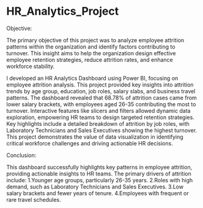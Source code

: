 # HR_Analytics_Project

Objective:

The primary objective of this project was to analyze employee attrition patterns within the organization and identify factors contributing to turnover. This insight aims to help the organization design effective employee retention strategies, reduce attrition rates, and enhance workforce stability.

I developed an HR Analytics Dashboard using Power BI, focusing on employee attrition analysis. This project provided key insights into attrition trends by age group, education, job roles, salary slabs, and business travel patterns. The dashboard revealed that 68.78% of attrition cases came from lower salary brackets, with employees aged 26-35 contributing the most to turnover. Interactive features like slicers and filters allowed dynamic data exploration, empowering HR teams to design targeted retention strategies. Key highlights include a detailed breakdown of attrition by job roles, with Laboratory Technicians and Sales Executives showing the highest turnover. This project demonstrates the value of data visualization in identifying critical workforce challenges and driving actionable HR decisions.

Conclusion:

This dashboard successfully highlights key patterns in employee attrition, providing actionable insights to HR teams. The primary drivers of attrition include: 1.Younger age groups, particularly 26-35 years. 2.Roles with high demand, such as Laboratory Technicians and Sales Executives. 3.Low salary brackets and fewer years of tenure. 4.Employees with frequent or rare travel schedules.
